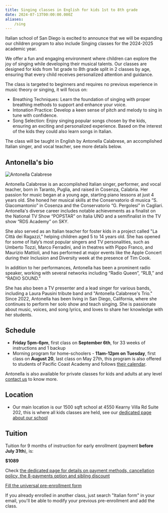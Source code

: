 ```yaml
---
title: Singing classes in English for kids 1st to 8th grade
date: 2024-07-13T00:00:00.000Z
aliases:
    /sing
---
```


Italian school of San Diego is excited to announce that we will be expanding our children program to also include Singing classes for the 2024-2025 academic year.

We offer a fun and engaging environment where children can explore the joy of singing while developing their musical talents. Our classes are designed for kids from 1st grade to 8th grade split in 2 classes by age, ensuring that every child receives personalized attention and guidance.

The class is targeted to beginners and requires no previous experience in music theory or singing, it will focus on:

* Breathing Techniques: Learn the foundation of singing with proper breathing methods to support and enhance your voice.
* Intonation Practice: Develop a keen sense of pitch and melody to sing in tune with confidence.
* Song Selection: Enjoy singing popular songs chosen by the kids, ensuring an exciting and personalized experience. Based on the interest of the kids they could also learn songs in Italian.

The class will be taught in English by Antonella Calabrese, an accomplished Italian singer, and vocal teacher, see more details below.

## Antonella's bio

![Antonella Calabrese](/img/antonella_calabrese.jpg)

Antonella Calabrese is an accomplished Italian singer, performer, and vocal teacher, born in Taranto, Puglia, and raised in Cosenza, Calabria. Her passion for music began at a young age, starting piano lessons at just 4 years old. 
She honed her musical skills at the Conservatorio di musica “S. Giacomantonio” in Cosenza and the Conservatorio “G. Pergolesi” in Cagliari. 
Antonella's diverse career includes notable achievements as a finalist on the National TV Show “POPSTAR” on Italia UNO and a semifinalist in the TV show “RDS Academy” on SKY.

She also served as an Italian teacher for foster kids in a project called "La Città dei Ragazzi," helping children aged 5 to 14 years old.
She has opened for some of Italy’s most popular singers and TV personalities, such as Umberto Tozzi, Marco Ferradini, and in theatres with Pippo Franco, and Maurizio Mattioli, and has performed at major events like the Apple Concert during their Inclusion and Diversity week at the presence of Tim Cook.

In addition to her performances, Antonella has been a prominent radio speaker, working with several networks including “Radio Queen”, “RLB,” and “RADIO SOUND.” 

She has also been a TV presenter and a lead singer for various bands, including a Laura Pausini tribute band and "Antonella Calabrese's Trio." Since 2022, Antonella has been living in San Diego, California, where she continues to perform her solo show and teach singing. She is passionate about music, voices, and song lyrics, and loves to share her knowledge with her students.

## Schedule

* **Friday 5pm-6pm**, first class on **September 6th**, for 33 weeks of instructions and 1 backup
* Morning program for home-schoolers - **11am-12pm on Tuesday**, first class on **August 20**, last class on May 27th, this program is also offered to students of Pacific Coast Academy and follows [their calendar](https://pacificcoastacademy.org/resources/school-calendar).

Antonella is also available for private classes for kids and adults at any level [contact us](/contact) to know more.

## Location

* Our main location is our 1500 sqft school at 4550 Kearny Villa Rd Suite 202, this is where all kids classes are held, see our [dedicated page about our school](/location)

## Tuition

Tuition for 9 months of instruction for early enrollment (payment **before July 31th**), is:

**$1089**

Check [the dedicated page for details on payment methods, cancellation policy, the 8-payments option and sibling discount](/tuition-payment)

<div class="tc">
<a href="https://docs.google.com/forms/d/e/1FAIpQLSd4sac0Y2wdTd9gm2AF1Y9uuVPPyJzHfHEphJPA1iYPkrP43g/viewform?usp=sf_link" class="btn raise">Fill the universal pre-enrollment form</a>
</div>

If you already enrolled in another class, just search "Italian form" in your email, you'll be able to modify your previous pre-enrollment and add the class.

